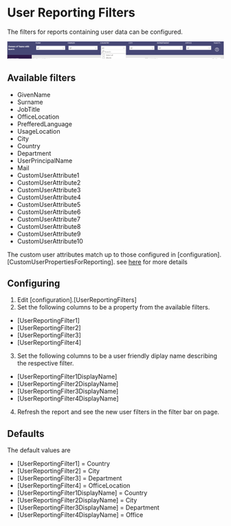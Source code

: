 # User Reporting Filters
The filters for reports containing user data can be configured.

![image](images/user-reporting-filters.png)


## Available filters
- GivenName
- Surname
- JobTitle
- OfficeLocation
- PrefferedLanguage
- UsageLocation
- City
- Country
- Department
- UserPrincipalName
- Mail
- CustomUserAttribute1
- CustomUserAttribute2
- CustomUserAttribute3
- CustomUserAttribute4
- CustomUserAttribute5
- CustomUserAttribute6
- CustomUserAttribute7
- CustomUserAttribute8
- CustomUserAttribute9
- CustomUserAttribute10

The custom user attributes match up to those configured in [configuration].[CustomUserPropertiesForReporting]. see [here](twa/CustomUserAttributes.md) for more details

## Configuring

1. Edit [configuration].[UserReportingFilters]
2. Set the following columns to be a property from the available filters.
- [UserReportingFilter1]
- [UserReportingFilter2]
- [UserReportingFilter3]
- [UserReportingFilter4]
3. Set the following columns to be a user friendly diplay name describing the respective filter.
- [UserReportingFilter1DisplayName]
- [UserReportingFilter2DisplayName]
- [UserReportingFilter3DisplayName]
- [UserReportingFilter4DisplayName]
4. Refresh the report and see the new user filters in the filter bar on page.

## Defaults
The default values are
- [UserReportingFilter1] = Country
- [UserReportingFilter2] = City
- [UserReportingFilter3] = Department
- [UserReportingFilter4] = OfficeLocation
- [UserReportingFilter1DisplayName] = Country
- [UserReportingFilter2DisplayName] = City
- [UserReportingFilter3DisplayName] = Department
- [UserReportingFilter4DisplayName] = Office
